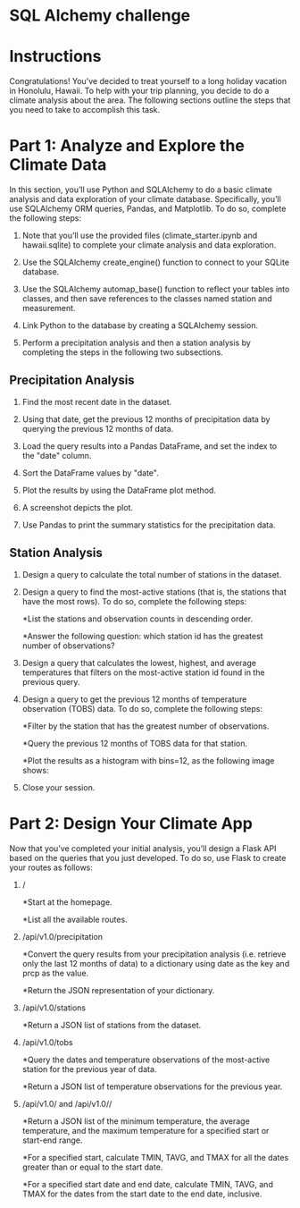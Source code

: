 # SQL Alchemy challenge

# Instructions

Congratulations! You've decided to treat yourself to a long holiday vacation in Honolulu, Hawaii. To help with your trip planning, you decide to do a climate analysis about the area. The following sections outline the steps that you need to take to accomplish this task.

# Part 1: Analyze and Explore the Climate Data

In this section, you’ll use Python and SQLAlchemy to do a basic climate analysis and data exploration of your climate database. Specifically, you’ll use SQLAlchemy ORM queries, Pandas, and Matplotlib. To do so, complete the following steps:

1) Note that you’ll use the provided files (climate_starter.ipynb and hawaii.sqlite) to complete your climate analysis and data exploration.

2) Use the SQLAlchemy create_engine() function to connect to your SQLite database.

3) Use the SQLAlchemy automap_base() function to reflect your tables into classes, and then save references to the classes named station and measurement.

4) Link Python to the database by creating a SQLAlchemy session.

5) Perform a precipitation analysis and then a station analysis by completing the steps in the following two subsections.

## Precipitation Analysis

1) Find the most recent date in the dataset.

2) Using that date, get the previous 12 months of precipitation data by querying the previous 12 months of data.

3) Load the query results into a Pandas DataFrame, and set the index to the "date" column.

4) Sort the DataFrame values by "date".

5) Plot the results by using the DataFrame plot method.

6) A screenshot depicts the plot.

7) Use Pandas to print the summary statistics for the precipitation data.

## Station Analysis

1) Design a query to calculate the total number of stations in the dataset.

2) Design a query to find the most-active stations (that is, the stations that have the most rows). To do so, complete the following steps:

    *List the stations and observation counts in descending order.
    
    *Answer the following question: which station id has the greatest number of observations?

3) Design a query that calculates the lowest, highest, and average temperatures that filters on the most-active station id found in the previous query.

4) Design a query to get the previous 12 months of temperature observation (TOBS) data. To do so, complete the following steps:

      *Filter by the station that has the greatest number of observations.

      *Query the previous 12 months of TOBS data for that station.

      *Plot the results as a histogram with bins=12, as the following image shows:

5) Close your session.

# Part 2: Design Your Climate App

Now that you’ve completed your initial analysis, you’ll design a Flask API based on the queries that you just developed. To do so, use Flask to create your routes as follows:

1) /
    
    *Start at the homepage.

    *List all the available routes.

2) /api/v1.0/precipitation

    *Convert the query results from your precipitation analysis (i.e. retrieve only the last 12 months of data) to a dictionary using date as the key and prcp as the value.

    *Return the JSON representation of your dictionary.

3) /api/v1.0/stations

    *Return a JSON list of stations from the dataset.

4) /api/v1.0/tobs

    *Query the dates and temperature observations of the most-active station for the previous year of data.

    *Return a JSON list of temperature observations for the previous year.
    
5) /api/v1.0/<start> and /api/v1.0/<start>/<end>

    *Return a JSON list of the minimum temperature, the average temperature, and the maximum temperature for a specified start or start-end range.

    *For a specified start, calculate TMIN, TAVG, and TMAX for all the dates greater than or equal to the start date.

    *For a specified start date and end date, calculate TMIN, TAVG, and TMAX for the dates from the start date to the end date, inclusive.
